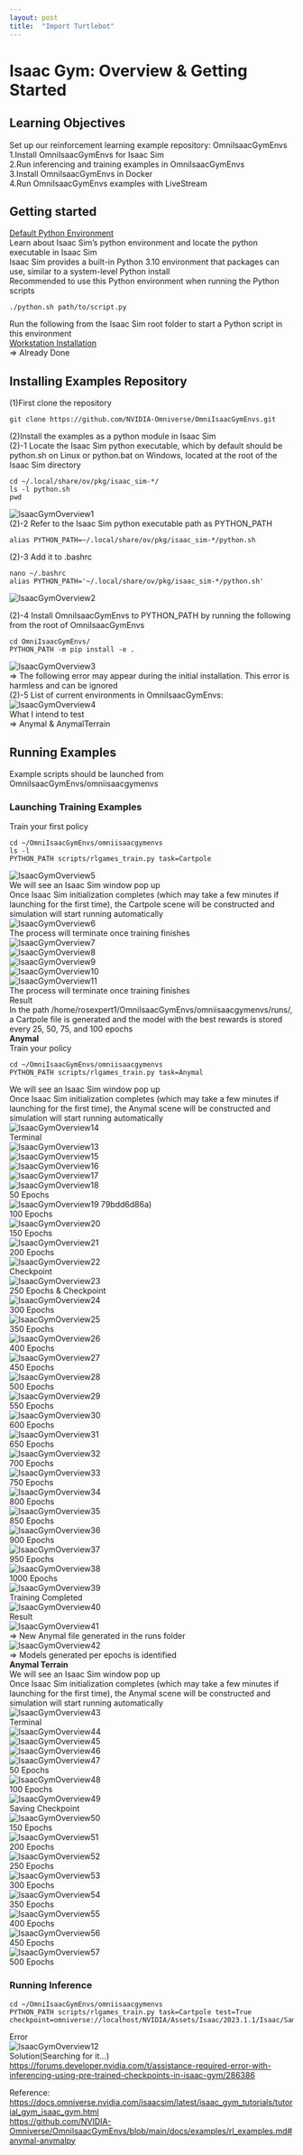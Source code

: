 ```yaml
---
layout: post
title:  "Import Turtlebot"
---
```


# Isaac Gym: Overview & Getting Started
## Learning Objectives
Set up our reinforcement learning example repository: OmniIsaacGymEnvs <br/>
1.Install OmniIsaacGymEnvs for Isaac Sim <br/>
2.Run inferencing and training examples in OmniIsaacGymEnvs <br/>
3.Install OmniIsaacGymEnvs in Docker <br/>
4.Run OmniIsaacGymEnvs examples with LiveStream <br/>
## Getting started
[Default Python Environment](https://docs.omniverse.nvidia.com/isaacsim/latest/installation/install_python.html#isaac-sim-install-python-default) <br/>
Learn about Isaac Sim’s python environment and locate the python executable in Isaac Sim <br/>
Isaac Sim provides a built-in Python 3.10 environment that packages can use, similar to a system-level Python install <br/>
Recommended to use this Python environment when running the Python scripts <br/>
```
./python.sh path/to/script.py
```
Run the following from the Isaac Sim root folder to start a Python script in this environment <br/>
[Workstation Installation](https://docs.omniverse.nvidia.com/isaacsim/latest/installation/install_workstation.html#isaac-sim-app-install-workstation) <br/>
=> Already Done <br/>

## Installing Examples Repository
(1)First clone the repository <br/>
```
git clone https://github.com/NVIDIA-Omniverse/OmniIsaacGymEnvs.git
```
(2)Install the examples as a python module in Isaac Sim <br/>
(2)-1 Locate the Isaac Sim python executable, which by default should be python.sh on Linux or python.bat on Windows, located at the root of the Isaac Sim directory <br/>
```
cd ~/.local/share/ov/pkg/isaac_sim-*/
ls -l python.sh
pwd
```
![IsaacGymOverview1](https://github.com/growingpenguin/growingpenguin.github.io/assets/110277903/28fdbe4a-3a21-4591-96cc-dcfa96a5db0d) <br/>
(2)-2 Refer to the Isaac Sim python executable path as PYTHON_PATH 
```
alias PYTHON_PATH=~/.local/share/ov/pkg/isaac_sim-*/python.sh
```
(2)-3 Add it to .bashrc <br/>
```
nano ~/.bashrc
alias PYTHON_PATH='~/.local/share/ov/pkg/isaac_sim-*/python.sh'
```
![IsaacGymOverview2](https://github.com/growingpenguin/growingpenguin.github.io/assets/110277903/9b7ba217-e891-48e5-958c-8df417c6efab) <br/>

(2)-4 Install OmniIsaacGymEnvs to PYTHON_PATH by running the following from the root of OmniIsaacGymEnvs <br/>
```
cd OmniIsaacGymEnvs/
PYTHON_PATH -m pip install -e .
```
![IsaacGymOverview3](https://github.com/growingpenguin/growingpenguin.github.io/assets/110277903/02ae47de-8111-4bc4-87a9-413e77c96686) <br/>
=> The following error may appear during the initial installation. This error is harmless and can be ignored <br/>
(2)-5 List of current environments in OmniIsaacGymEnvs: <br/>
![IsaacGymOverview4](https://github.com/growingpenguin/growingpenguin.github.io/assets/110277903/6e416f45-1fec-4c44-bc0b-f203dd261c59) <br/>
What I intend to test <br/>
=> Anymal & AnymalTerrain <br/>

## Running Examples
Example scripts should be launched from OmniIsaacGymEnvs/omniisaacgymenvs <br/>
### Launching Training Examples
Train your first policy <br/>
```
cd ~/OmniIsaacGymEnvs/omniisaacgymenvs
ls -l
PYTHON_PATH scripts/rlgames_train.py task=Cartpole
```
![IsaacGymOverview5](https://github.com/growingpenguin/growingpenguin.github.io/assets/110277903/3782e67c-a027-412f-ae85-6d4f54605a60) <br/>
We will see an Isaac Sim window pop up <br/>
Once Isaac Sim initialization completes (which may take a few minutes if launching for the first time), the Cartpole scene will be constructed and simulation will start running automatically <br/>
![IsaacGymOverview6](https://github.com/growingpenguin/growingpenguin.github.io/assets/110277903/099f0fc8-dba6-453f-9a81-393a938f2887) <br/>
The process will terminate once training finishes <br/>
![IsaacGymOverview7](https://github.com/growingpenguin/growingpenguin.github.io/assets/110277903/dcf26e30-fafe-4f1f-8ca2-57cc63a88c87) <br/>
![IsaacGymOverview8](https://github.com/growingpenguin/growingpenguin.github.io/assets/110277903/2ff57e0d-a2d3-4a6a-ab38-cf4d093ac442) <br/>
![IsaacGymOverview9](https://github.com/growingpenguin/growingpenguin.github.io/assets/110277903/c67b91e6-5168-4203-a2e7-5fc8bbb583b3) <br/>
![IsaacGymOverview10](https://github.com/growingpenguin/growingpenguin.github.io/assets/110277903/db5463f7-5c3a-4e16-8720-2ebc46c0ca52) <br/>
![IsaacGymOverview11](https://github.com/growingpenguin/growingpenguin.github.io/assets/110277903/7023e011-f7d4-4c5f-861d-1f4874693ecb) <br/>
The process will terminate once training finishes <br/>
Result <br/>
In the path /home/rosexpert1/OmniIsaacGymEnvs/omniisaacgymenvs/runs/, a Cartpole file is generated and the model with the best rewards is stored every 25, 50, 75, and 100 epochs <br/> 
**Anymal** <br/>
Train your policy <br/>
```
cd ~/OmniIsaacGymEnvs/omniisaacgymenvs
PYTHON_PATH scripts/rlgames_train.py task=Anymal
```
We will see an Isaac Sim window pop up <br/>
Once Isaac Sim initialization completes (which may take a few minutes if launching for the first time), the Anymal scene will be constructed and simulation will start running automatically <br/>
![IsaacGymOverview14](https://github.com/growingpenguin/growingpenguin.github.io/assets/110277903/1b9b67ac-6a90-4a9e-b732-89f3c5c1f5e9) <br/>
Terminal <br/>
![IsaacGymOverview13](https://github.com/growingpenguin/growingpenguin.github.io/assets/110277903/ea1680b3-cf21-4eee-b9b0-3d4ec2ed0ca7) <br/>
![IsaacGymOverview15](https://github.com/growingpenguin/growingpenguin.github.io/assets/110277903/570d5e42-4721-4c1d-8746-7bc8385d717d) <br/>
![IsaacGymOverview16](https://github.com/growingpenguin/growingpenguin.github.io/assets/110277903/7ec5f75c-575d-4627-91f6-ed66457165cd) <br/>
![IsaacGymOverview17](https://github.com/growingpenguin/growingpenguin.github.io/assets/110277903/e3c5afd9-e9b0-4efd-8a23-09691a06d431) <br/>
![IsaacGymOverview18](https://github.com/growingpenguin/growingpenguin.github.io/assets/110277903/78bdc387-8f4c-423d-a10d-0979bdd6d86a) <br/>
50 Epochs <br/>
![IsaacGymOverview19](https://github.com/growingpenguin/growingpenguin.github.io/assets/110277903/cb21ee72-75d5-47f3-9539-08cc012be0d7)
79bdd6d86a) <br/>
100 Epochs <br/>
![IsaacGymOverview20](https://github.com/growingpenguin/growingpenguin.github.io/assets/110277903/d4d92b18-ec9b-4ef6-b8e8-8e74d9613212) <br/>
150 Epochs <br/>
![IsaacGymOverview21](https://github.com/growingpenguin/growingpenguin.github.io/assets/110277903/2161bbcb-e90c-401e-a46b-f5df75a54eba) <br/>
200 Epochs <br/>
![IsaacGymOverview22](https://github.com/growingpenguin/growingpenguin.github.io/assets/110277903/1718f17d-2bc4-448d-a3f3-5a6d597b8f3c) <br/>
Checkpoint <br/>
![IsaacGymOverview23](https://github.com/growingpenguin/growingpenguin.github.io/assets/110277903/92322921-60bd-4d11-93d6-8311cec66040) <br/>
250 Epochs & Checkpoint <br/>
![IsaacGymOverview24](https://github.com/growingpenguin/growingpenguin.github.io/assets/110277903/36e30478-f5e2-4bb2-a680-3bc8be47d351) <br/>
300 Epochs <br/>
![IsaacGymOverview25](https://github.com/growingpenguin/growingpenguin.github.io/assets/110277903/0f4a757a-68e1-4204-8e1e-5188922a4021) <br/>
350 Epochs <br/>
![IsaacGymOverview26](https://github.com/growingpenguin/growingpenguin.github.io/assets/110277903/f3cd62a2-308c-40f8-bb44-9e967e41f6e5) <br/>
400 Epochs <br/>
![IsaacGymOverview27](https://github.com/growingpenguin/growingpenguin.github.io/assets/110277903/2f4d2f0c-b2d1-429c-9f98-cd6f824c58f6) <br/>
450 Epochs <br/>
![IsaacGymOverview28](https://github.com/growingpenguin/growingpenguin.github.io/assets/110277903/7b411693-6abc-4fa6-b55a-fa00064f5a8e) <br/>
500 Epochs <br/>
![IsaacGymOverview29](https://github.com/growingpenguin/growingpenguin.github.io/assets/110277903/843deb54-a792-4206-ae3c-50e7e01fcab0) <br/>
550 Epochs <br/>
![IsaacGymOverview30](https://github.com/growingpenguin/growingpenguin.github.io/assets/110277903/97ac67a0-9822-41bc-9449-1089c6cdb0b8) <br/>
600 Epochs <br/>
![IsaacGymOverview31](https://github.com/growingpenguin/growingpenguin.github.io/assets/110277903/7ca54827-2516-45e6-9591-1ef820406708) <br/>
650 Epochs <br/>
![IsaacGymOverview32](https://github.com/growingpenguin/growingpenguin.github.io/assets/110277903/576c2909-acbf-4a66-900b-18cb98f9dd5e) <br/>
700 Epochs <br/>
![IsaacGymOverview33](https://github.com/growingpenguin/growingpenguin.github.io/assets/110277903/4ab296ff-15eb-4880-b00e-afb68b697221) <br/>
750 Epochs <br/>
![IsaacGymOverview34](https://github.com/growingpenguin/growingpenguin.github.io/assets/110277903/f201db9b-0b88-4fa7-a0dd-0ffb1dd0f03d) <br/>
800 Epochs <br/>
![IsaacGymOverview35](https://github.com/growingpenguin/growingpenguin.github.io/assets/110277903/318a6b87-9b01-4b7c-a2aa-7d42507e53a6) <br/>
850 Epochs <br/>
![IsaacGymOverview36](https://github.com/growingpenguin/growingpenguin.github.io/assets/110277903/0112aaf2-8c29-465d-8e7a-8cb2938595d8) <br/>
900 Epochs <br/>
![IsaacGymOverview37](https://github.com/growingpenguin/growingpenguin.github.io/assets/110277903/f0698e40-c102-43ef-b3a9-6dcc0a2389e9) <br/>
950 Epochs <br/>
![IsaacGymOverview38](https://github.com/growingpenguin/growingpenguin.github.io/assets/110277903/6f8cde1a-9788-42a0-ad10-63a487e6cd3b) <br/>
1000 Epochs <br/>
![IsaacGymOverview39](https://github.com/growingpenguin/growingpenguin.github.io/assets/110277903/b09502dd-9fdc-40f4-a503-1a21e4744161) <br/>
Training Completed <br/>
![IsaacGymOverview40](https://github.com/growingpenguin/growingpenguin.github.io/assets/110277903/10603e6f-6290-4862-b09d-66c4ee7aba18) <br/>
Result <br/>
![IsaacGymOverview41](https://github.com/growingpenguin/growingpenguin.github.io/assets/110277903/b74142cc-0db1-474f-9d84-7b4ad43d9386) <br/>
=> New Anymal file generated in the runs folder <br/>
![IsaacGymOverview42](https://github.com/growingpenguin/growingpenguin.github.io/assets/110277903/d3aa3942-a253-4237-a2b3-7f86b5551624) <br/>
=> Models generated per epochs is identified <br/>
**Anymal Terrain** <br/>
We will see an Isaac Sim window pop up <br/>
Once Isaac Sim initialization completes (which may take a few minutes if launching for the first time), the Anymal scene will be constructed and simulation will start running automatically <br/> 
![IsaacGymOverview43](https://github.com/growingpenguin/growingpenguin.github.io/assets/110277903/96e8a657-362f-4220-9543-53c3deebc8ea) <br/>
Terminal <br/>
![IsaacGymOverview44](https://github.com/growingpenguin/growingpenguin.github.io/assets/110277903/dedc15de-a04e-461a-aa64-02a7de4f03d4) <br/>
![IsaacGymOverview45](https://github.com/growingpenguin/growingpenguin.github.io/assets/110277903/d3af70cb-f817-46e6-9b48-780caadc0463) <br/>
![IsaacGymOverview46](https://github.com/growingpenguin/growingpenguin.github.io/assets/110277903/2e91b4f6-4c01-467c-b163-16e0617641ba) <br/>
![IsaacGymOverview47](https://github.com/growingpenguin/growingpenguin.github.io/assets/110277903/e0315fb8-67e7-4bf7-b0ee-7953c32df947) <br/>
50 Epochs <br/>
![IsaacGymOverview48](https://github.com/growingpenguin/growingpenguin.github.io/assets/110277903/6352fe80-9589-4412-b127-b5addce37520) <br/>
100 Epochs <br/>
![IsaacGymOverview49](https://github.com/growingpenguin/growingpenguin.github.io/assets/110277903/0167cbf4-8cd7-4baa-82d6-d226a078fefe) <br/>
Saving Checkpoint <br/>
![IsaacGymOverview50](https://github.com/growingpenguin/growingpenguin.github.io/assets/110277903/4eb02f9f-0eb1-44b3-918b-16d50acb97a6) <br/>
150 Epochs <br/>
![IsaacGymOverview51](https://github.com/growingpenguin/growingpenguin.github.io/assets/110277903/3ed98c67-62f8-493f-9882-4588d881a2fc) <br/>
200 Epochs <br/>
![IsaacGymOverview52](https://github.com/growingpenguin/growingpenguin.github.io/assets/110277903/92cd1ef5-d7fe-4c96-bc80-f5dabea5dd26) <br/>
250 Epochs <br/>
![IsaacGymOverview53](https://github.com/growingpenguin/growingpenguin.github.io/assets/110277903/107460c8-005f-4bc9-815b-ca1df65665c6) <br/>
300 Epochs <br/>
![IsaacGymOverview54](https://github.com/growingpenguin/growingpenguin.github.io/assets/110277903/61cbb4e7-0ebe-49a6-b64b-0256f4c34d43) <br/>
350 Epochs <br/>
![IsaacGymOverview55](https://github.com/growingpenguin/growingpenguin.github.io/assets/110277903/ee2887c1-d95a-4b86-8a99-4f2039f45396) <br/>
400 Epochs <br/>
![IsaacGymOverview56](https://github.com/growingpenguin/growingpenguin.github.io/assets/110277903/1eefe862-dc8f-4f03-9568-df02d8cf523b) <br/>
450 Epochs <br/>
![IsaacGymOverview57](https://github.com/growingpenguin/growingpenguin.github.io/assets/110277903/d4ca7f34-8c11-4ee5-b3db-b57109eb851d) <br/>
500 Epochs <br/>







### Running Inference
```
cd ~/OmniIsaacGymEnvs/omniisaacgymenvs
PYTHON_PATH scripts/rlgames_train.py task=Cartpole test=True checkpoint=omniverse://localhost/NVIDIA/Assets/Isaac/2023.1.1/Isaac/Samples/OmniIsaacGymEnvs/Checkpoints/cartpole.pth
```
Error <br/>
![IsaacGymOverview12](https://github.com/growingpenguin/growingpenguin.github.io/assets/110277903/5a31083f-633b-4fda-8102-1be07659b99c) <br/>
Solution(Searching for it...) <br/>
https://forums.developer.nvidia.com/t/assistance-required-error-with-inferencing-using-pre-trained-checkpoints-in-isaac-gym/286386 <br/>



Reference: <br/>
https://docs.omniverse.nvidia.com/isaacsim/latest/isaac_gym_tutorials/tutorial_gym_isaac_gym.html <br/>
https://github.com/NVIDIA-Omniverse/OmniIsaacGymEnvs/blob/main/docs/examples/rl_examples.md#anymal-anymalpy <br/>





